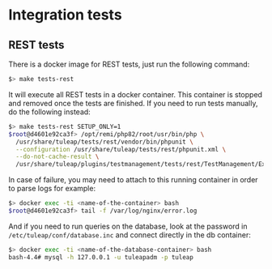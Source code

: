 # Integration tests

## REST tests

There is a docker image for REST tests, just run the following command:

``` bash
$> make tests-rest
```

It will execute all REST tests in a docker container. This container is
stopped and removed once the tests are finished. If you need to run
tests manually, do the following instead:

``` bash
$> make tests-rest SETUP_ONLY=1
$root@d4601e92ca3f> /opt/remi/php82/root/usr/bin/php \
  /usr/share/tuleap/tests/rest/vendor/bin/phpunit \
  --configuration /usr/share/tuleap/tests/rest/phpunit.xml \
  --do-not-cache-result \
  /usr/share/tuleap/plugins/testmanagement/tests/rest/TestManagement/ExecutionsTest.php # Optional path
```

In case of failure, you may need to attach to this running container in
order to parse logs for example:

``` bash
$> docker exec -ti <name-of-the-container> bash
$root@d4601e92ca3f> tail -f /var/log/nginx/error.log
```

And if you need to run queries on the database, look at the password
in ``/etc/tuleap/conf/database.inc`` and connect directly in the db container:
```bash
$> docker exec -ti <name-of-the-database-container> bash
bash-4.4# mysql -h 127.0.0.1 -u tuleapadm -p tuleap
```
